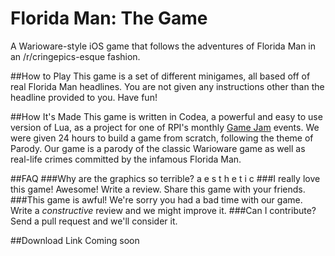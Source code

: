 # Florida Man: The Game
A Warioware-style iOS game that follows the adventures of Florida Man in an /r/cringepics-esque fashion.

##How to Play
This game is a set of different minigames, all based off of real Florida Man headlines. You are not given any instructions other than the headline provided to you. Have fun!

##How It's Made
This game is written in Codea, a powerful and easy to use version of Lua, as a project for one of RPI's monthly [Game Jam](http://gamedev.union.rpi.edu/game-jams/) events. We were given 24 hours to build a game from scratch, following the theme of Parody. Our game is a parody of the classic Warioware game as well as real-life crimes committed by the infamous Florida Man.

##FAQ
###Why are the graphics so terrible?
a e s t h e t i c
###I really love this game!
Awesome! Write a review. Share this game with your friends.
###This game is awful!
We're sorry you had a bad time with our game. Write a *constructive* review and we might improve it.
###Can I contribute?
Send a pull request and we'll consider it.

##Download Link
Coming soon
